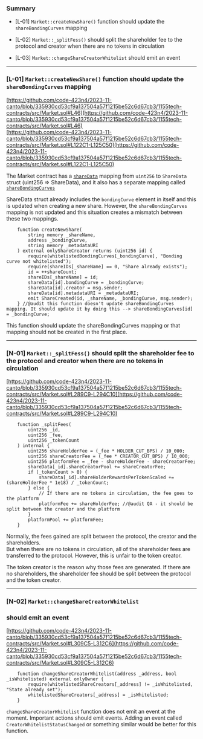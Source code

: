 ### Summary

* \[L-01\] `Market::createNewShare()` function should update the `shareBondingCurves` mapping
    
* \[L-02\] `Market::_splitFess()` should split the shareholder fee to the protocol and creator when there are no tokens in circulation
    
* \[L-03\] `Market::changeShareCreatorWhitelist` should emit an event
    

---

### \[L-01\] `Market::createNewShare()` function should update the `shareBondingCurves` mapping

[https://github.com/code-423n4/2023-11-canto/blob/335930cd53cf9a137504a57f1215be52c6d67cb3/1155tech-contracts/src/Market.sol#L46](https://github.com/code-423n4/2023-11-canto/blob/335930cd53cf9a137504a57f1215be52c6d67cb3/1155tech-contracts/src/Market.sol#L46)  
[https://github.com/code-423n4/2023-11-canto/blob/335930cd53cf9a137504a57f1215be52c6d67cb3/1155tech-contracts/src/Market.sol#L122C1-L125C50](https://github.com/code-423n4/2023-11-canto/blob/335930cd53cf9a137504a57f1215be52c6d67cb3/1155tech-contracts/src/Market.sol#L122C1-L125C50)

The Market contract has a [`shareData`](https://github.com/code-423n4/2023-11-canto/blob/335930cd53cf9a137504a57f1215be52c6d67cb3/1155tech-contracts/src/Market.sol#L43) mapping from `uint256` to `ShareData` struct (uint256 =&gt; ShareData), and it also has a separate mapping called [`shareBondingCurves`](https://github.com/code-423n4/2023-11-canto/blob/335930cd53cf9a137504a57f1215be52c6d67cb3/1155tech-contracts/src/Market.sol#L46C40-L46C58)

ShareData struct already includes the `bondingCurve` element in itself and this is updated when creating a new share. However, the `shareBondingCurves` mapping is not updated and this situation creates a mismatch between these two mappings.

```solidity
    function createNewShare(
        string memory _shareName,
        address _bondingCurve,
        string memory _metadataURI
    ) external onlyShareCreator returns (uint256 id) {
        require(whitelistedBondingCurves[_bondingCurve], "Bonding curve not whitelisted");
        require(shareIDs[_shareName] == 0, "Share already exists");
        id = ++shareCount;
        shareIDs[_shareName] = id;
        shareData[id].bondingCurve = _bondingCurve;
        shareData[id].creator = msg.sender;
        shareData[id].metadataURI = _metadataURI;
        emit ShareCreated(id, _shareName, _bondingCurve, msg.sender);
    } //@audit this function doesn't update shareBondingCurves mapping. It should update it by doing this --> shareBondingCurves[id] = _bondingCurve;
```

This function should update the shareBondingCurves mapping or that mapping should not be created in the first place.

---

### \[N-01\] `Market::_splitFess()` should split the shareholder fee to the protocol and creator when there are no tokens in circulation

[https://github.com/code-423n4/2023-11-canto/blob/335930cd53cf9a137504a57f1215be52c6d67cb3/1155tech-contracts/src/Market.sol#L289C9-L294C10](https://github.com/code-423n4/2023-11-canto/blob/335930cd53cf9a137504a57f1215be52c6d67cb3/1155tech-contracts/src/Market.sol#L289C9-L294C10)

```solidity
    function _splitFees(
        uint256 _id,
        uint256 _fee,
        uint256 _tokenCount
    ) internal {
        uint256 shareHolderFee = (_fee * HOLDER_CUT_BPS) / 10_000;
        uint256 shareCreatorFee = (_fee * CREATOR_CUT_BPS) / 10_000;
        uint256 platformFee = _fee - shareHolderFee - shareCreatorFee;
        shareData[_id].shareCreatorPool += shareCreatorFee;
        if (_tokenCount > 0) {
            shareData[_id].shareHolderRewardsPerTokenScaled += (shareHolderFee * 1e18) / _tokenCount;
        } else {
            // If there are no tokens in circulation, the fee goes to the platform
            platformFee += shareHolderFee; //@audit QA - it should be split between the creator and the platform
        }
        platformPool += platformFee;
    }
```

Normally, the fees gained are split between the protocol, the creator and the shareholders.  
But when there are no tokens in circulation, all of the shareholder fees are transferred to the protocol. However, this is unfair to the token creator.

The token creator is the reason why those fees are generated. If there are no shareholders, the shareholder fee should be split between the protocol and the token creator.

---

### \[N-02\] `Market::changeShareCreatorWhitelist`

### should emit an event

[https://github.com/code-423n4/2023-11-canto/blob/335930cd53cf9a137504a57f1215be52c6d67cb3/1155tech-contracts/src/Market.sol#L309C5-L312C6](https://github.com/code-423n4/2023-11-canto/blob/335930cd53cf9a137504a57f1215be52c6d67cb3/1155tech-contracts/src/Market.sol#L309C5-L312C6)

```solidity
    function changeShareCreatorWhitelist(address _address, bool _isWhitelisted) external onlyOwner {
        require(whitelistedShareCreators[_address] != _isWhitelisted, "State already set");
        whitelistedShareCreators[_address] = _isWhitelisted;
    }
```

`changeShareCreatorWhitelist` function does not emit an event at the moment. Important actions should emit events. Adding an event called `CreatorWhitelistStatusChanged` or something similar would be better for this function.